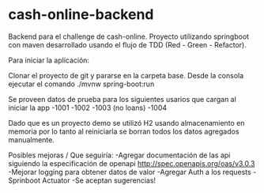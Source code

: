 # cash-online-backend
Backend para el challenge de cash-online. Proyecto utilizando springboot con maven desarrollado usando el flujo de TDD (Red - Green - Refactor).

Para iniciar la aplicación:

Clonar el proyecto de git y pararse en la carpeta base. Desde la consola ejecutar el comando
./mvnw spring-boot:run


Se proveen datos de prueba para los siguientes usarios que cargan al iniciar la app
-1001
-1002
-1003 (no loans)
-1004

Dado que es un proyecto demo se utilizó H2 usando almacenamiento en memoria por lo tanto al reiniciarla se borran todos los datos agregados manualmente.

Posibles mejoras / Que seguiría:
-Agregar documentación de las api siguiendo la especificación de openapi http://spec.openapis.org/oas/v3.0.3
-Mejorar logging para obtener datos de valor
-Agregar Auth a los requests
-Sprinboot Actuator
-Se aceptan sugerencias!
